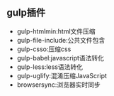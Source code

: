 ## gulp插件

+ gulp-htmlmin:html文件压缩
+ gulp-file-include:公共文件包含
+ gulp-csso:压缩css
+ gulp-babel:javascript语法转化
+ gulp-less:less语法转化
+ gulp-uglify:混淆压缩JavaScript
+ browsersync:浏览器实时同步